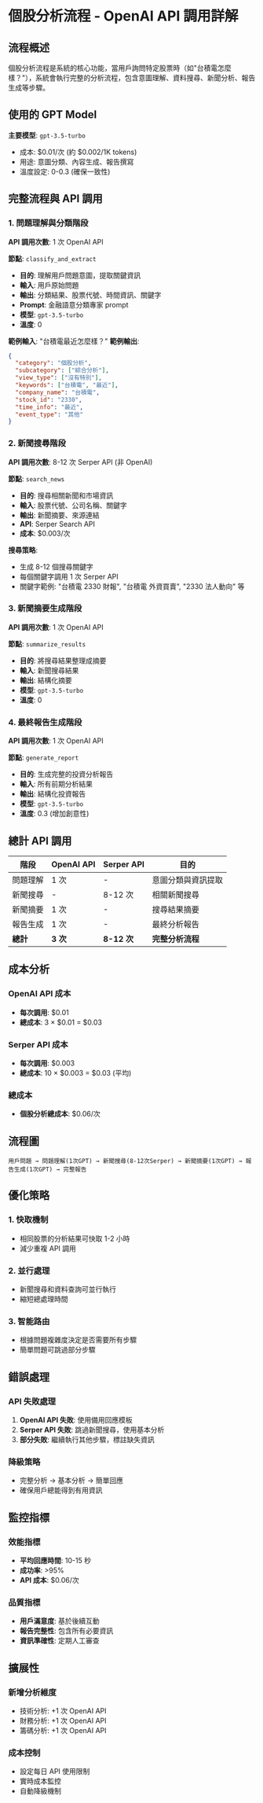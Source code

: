 # 個股分析流程 - OpenAI API 調用詳解

## 流程概述

個股分析流程是系統的核心功能，當用戶詢問特定股票時（如"台積電怎麼樣？"），系統會執行完整的分析流程，包含意圖理解、資料搜尋、新聞分析、報告生成等步驟。

## 使用的 GPT Model

**主要模型**: `gpt-3.5-turbo`
- 成本: $0.01/次 (約 $0.002/1K tokens)
- 用途: 意圖分類、內容生成、報告撰寫
- 溫度設定: 0-0.3 (確保一致性)

## 完整流程與 API 調用

### 1. 問題理解與分類階段
**API 調用次數**: 1 次 OpenAI API

**節點**: `classify_and_extract`
- **目的**: 理解用戶問題意圖，提取關鍵資訊
- **輸入**: 用戶原始問題
- **輸出**: 分類結果、股票代號、時間資訊、關鍵字
- **Prompt**: 金融語意分類專家 prompt
- **模型**: `gpt-3.5-turbo`
- **溫度**: 0

**範例輸入**: "台積電最近怎麼樣？"
**範例輸出**:
```json
{
  "category": "個股分析",
  "subcategory": ["綜合分析"],
  "view_type": ["沒有特別"],
  "keywords": ["台積電", "最近"],
  "company_name": "台積電",
  "stock_id": "2330",
  "time_info": "最近",
  "event_type": "其他"
}
```

### 2. 新聞搜尋階段
**API 調用次數**: 8-12 次 Serper API (非 OpenAI)

**節點**: `search_news`
- **目的**: 搜尋相關新聞和市場資訊
- **輸入**: 股票代號、公司名稱、關鍵字
- **輸出**: 新聞摘要、來源連結
- **API**: Serper Search API
- **成本**: $0.003/次

**搜尋策略**:
- 生成 8-12 個搜尋關鍵字
- 每個關鍵字調用 1 次 Serper API
- 關鍵字範例: "台積電 2330 財報", "台積電 外資買賣", "2330 法人動向" 等

### 3. 新聞摘要生成階段
**API 調用次數**: 1 次 OpenAI API

**節點**: `summarize_results`
- **目的**: 將搜尋結果整理成摘要
- **輸入**: 新聞搜尋結果
- **輸出**: 結構化摘要
- **模型**: `gpt-3.5-turbo`
- **溫度**: 0

### 4. 最終報告生成階段
**API 調用次數**: 1 次 OpenAI API

**節點**: `generate_report`
- **目的**: 生成完整的投資分析報告
- **輸入**: 所有前期分析結果
- **輸出**: 結構化投資報告
- **模型**: `gpt-3.5-turbo`
- **溫度**: 0.3 (增加創意性)

## 總計 API 調用

| 階段 | OpenAI API | Serper API | 目的 |
|------|------------|------------|------|
| 問題理解 | 1 次 | - | 意圖分類與資訊提取 |
| 新聞搜尋 | - | 8-12 次 | 相關新聞搜尋 |
| 新聞摘要 | 1 次 | - | 搜尋結果摘要 |
| 報告生成 | 1 次 | - | 最終分析報告 |
| **總計** | **3 次** | **8-12 次** | **完整分析流程** |

## 成本分析

### OpenAI API 成本
- **每次調用**: $0.01
- **總成本**: 3 × $0.01 = $0.03

### Serper API 成本
- **每次調用**: $0.003
- **總成本**: 10 × $0.003 = $0.03 (平均)

### 總成本
- **個股分析總成本**: $0.06/次

## 流程圖

```
用戶問題 → 問題理解(1次GPT) → 新聞搜尋(8-12次Serper) → 新聞摘要(1次GPT) → 報告生成(1次GPT) → 完整報告
```

## 優化策略

### 1. 快取機制
- 相同股票的分析結果可快取 1-2 小時
- 減少重複 API 調用

### 2. 並行處理
- 新聞搜尋和資料查詢可並行執行
- 縮短總處理時間

### 3. 智能路由
- 根據問題複雜度決定是否需要所有步驟
- 簡單問題可跳過部分步驟

## 錯誤處理

### API 失敗處理
1. **OpenAI API 失敗**: 使用備用回應模板
2. **Serper API 失敗**: 跳過新聞搜尋，使用基本分析
3. **部分失敗**: 繼續執行其他步驟，標註缺失資訊

### 降級策略
- 完整分析 → 基本分析 → 簡單回應
- 確保用戶總能得到有用資訊

## 監控指標

### 效能指標
- **平均回應時間**: 10-15 秒
- **成功率**: >95%
- **API 成本**: $0.06/次

### 品質指標
- **用戶滿意度**: 基於後續互動
- **報告完整性**: 包含所有必要資訊
- **資訊準確性**: 定期人工審查

## 擴展性

### 新增分析維度
- 技術分析: +1 次 OpenAI API
- 財務分析: +1 次 OpenAI API
- 籌碼分析: +1 次 OpenAI API

### 成本控制
- 設定每日 API 使用限制
- 實時成本監控
- 自動降級機制 